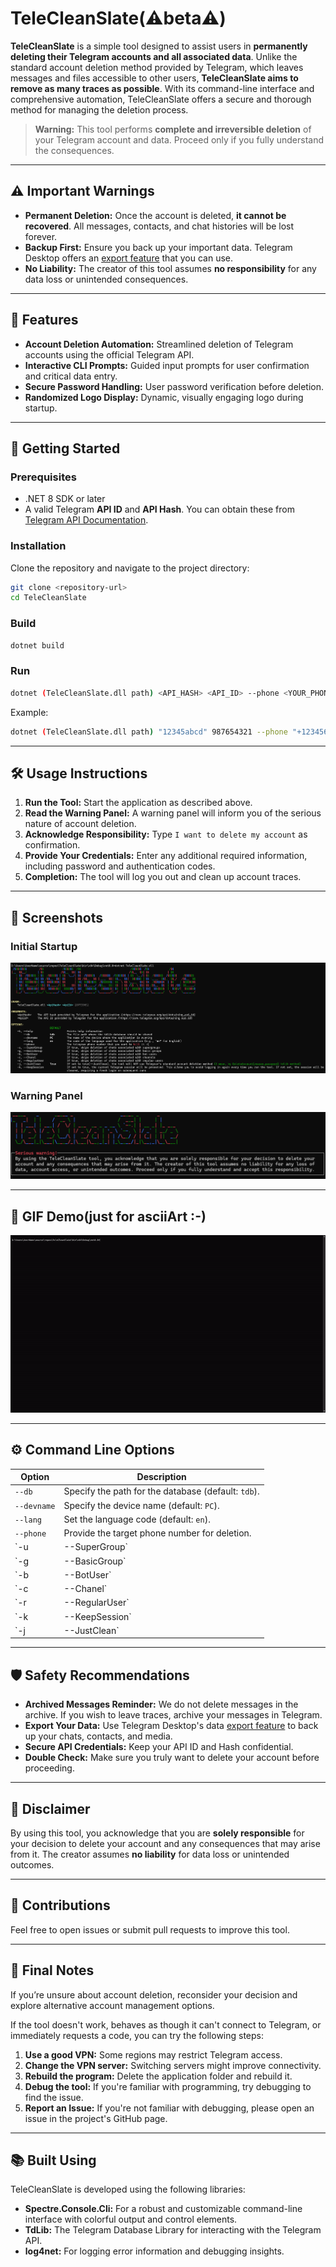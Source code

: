 # TeleCleanSlate(⚠️beta⚠️)

**TeleCleanSlate** is a simple tool designed to assist users in **permanently deleting their Telegram accounts and all associated data**. Unlike the standard account deletion method provided by Telegram, which leaves messages and files accessible to other users, **TeleCleanSlate aims to remove as many traces as possible**. With its command-line interface and comprehensive automation, TeleCleanSlate offers a secure and thorough method for managing the deletion process.

> **Warning:** This tool performs **complete and irreversible deletion** of your Telegram account and data. Proceed only if you fully understand the consequences.

---

## ⚠️ Important Warnings

- **Permanent Deletion:** Once the account is deleted, **it cannot be recovered**. All messages, contacts, and chat histories will be lost forever.
- **Backup First:** Ensure you back up your important data. Telegram Desktop offers an [export feature](https://telegram.org/blog/export-and-more) that you can use.
- **No Liability:** The creator of this tool assumes **no responsibility** for any data loss or unintended consequences.

---

## 🔧 Features

- **Account Deletion Automation:** Streamlined deletion of Telegram accounts using the official Telegram API.
- **Interactive CLI Prompts:** Guided input prompts for user confirmation and critical data entry.
- **Secure Password Handling:** User password verification before deletion.
- **Randomized Logo Display:** Dynamic, visually engaging logo during startup.

---

## 🚀 Getting Started

### Prerequisites
- .NET 8 SDK or later
- A valid Telegram **API ID** and **API Hash**. You can obtain these from [Telegram API Documentation](https://core.telegram.org/api/obtaining_api_id).

### Installation
Clone the repository and navigate to the project directory:

```bash
git clone <repository-url>
cd TeleCleanSlate
```

### Build

```bash
dotnet build
```

### Run

```bash
dotnet (TeleCleanSlate.dll path) <API_HASH> <API_ID> --phone <YOUR_PHONE_NUMBER>
```
Example:
```bash
dotnet (TeleCleanSlate.dll path) "12345abcd" 987654321 --phone "+1234567890"
```

---

## 🛠 Usage Instructions
1. **Run the Tool:** Start the application as described above.
2. **Read the Warning Panel:** A warning panel will inform you of the serious nature of account deletion.
3. **Acknowledge Responsibility:** Type `I want to delete my account` as confirmation.
4. **Provide Your Credentials:** Enter any additional required information, including password and authentication codes.
5. **Completion:** The tool will log you out and clean up account traces.

---

## 🎨 Screenshots

### Initial Startup
![TeleCleanSlate Logo](./assets/logo_screenshot.png)

### Warning Panel
![Warning Panel](./assets/warning_panel_screenshot.png)

---

## 🎥 GIF Demo(just for asciiArt :-)
![TeleCleanSlate Demo](./assets/demo.gif)

---

## ⚙️ Command Line Options

| Option | Description |
|--------|-------------|
| `--db` | Specify the path for the database (default: `tdb`). |
| `--devname` | Specify the device name (default: `PC`). |
| `--lang` | Set the language code (default: `en`). |
| `--phone` | Provide the target phone number for deletion. |
| `-u|--SuperGroup` | If true, skips deletion of chats associated with supergroups. |
| `-g|--BasicGroup` | If true, skips deletion of chats associated with basic groups. |
| `-b|--BotUser` | If true, skips deletion of chats associated with bot users. |
| `-c|--Chanel` | If true, skips deletion of chats associated with bot channels. |
| `-r|--RegularUser` | If true, skips deletion of chats associated with bot regular users. |
| `-k|--KeepSession` | If set to true, the current Telegram session will be preserved. This allows you to avoid logging in again every time you run the tool. If not set, the session will be cleared, requiring a fresh login on subsequent runs. |
| `-j|--JustClean` | If set to true,  the tool will NOT use Telegram's standard account deletion method ([more info](https://core.telegram.org/tdlib/docs/classtd_1_1td__api_1_1delete_account.html))|

---

## 🛡️ Safety Recommendations
- **Archived Messages Reminder:** We do not delete messages in the archive. If you wish to leave traces, archive your messages in Telegram.
- **Export Your Data:** Use Telegram Desktop's data [export feature](https://telegram.org/blog/export-and-more) to back up your chats, contacts, and media.
- **Secure API Credentials:** Keep your API ID and Hash confidential.
- **Double Check:** Make sure you truly want to delete your account before proceeding.

---

## 📢 Disclaimer
By using this tool, you acknowledge that you are **solely responsible** for your decision to delete your account and any consequences that may arise from it. The creator assumes **no liability** for data loss or unintended outcomes.

---

## 🤝 Contributions
Feel free to open issues or submit pull requests to improve this tool.

---

## 📝 Final Notes
If you’re unsure about account deletion, reconsider your decision and explore alternative account management options.

If the tool doesn't work, behaves as though it can't connect to Telegram, or immediately requests a code, you can try the following steps:

1. **Use a good VPN:** Some regions may restrict Telegram access.
2. **Change the VPN server:** Switching servers might improve connectivity.
3. **Rebuild the program:** Delete the application folder and rebuild it.
4. **Debug the tool:** If you're familiar with programming, try debugging to find the issue.
5. **Report an Issue:** If you're not familiar with debugging, please open an issue in the project's GitHub page.

---

## 📚 Built Using

TeleCleanSlate is developed using the following libraries:

- **Spectre.Console.Cli:** For a robust and customizable command-line interface with colorful output and control elements.
- **TdLib:** The Telegram Database Library for interacting with the Telegram API.
- **log4net:** For logging error information and debugging insights.

